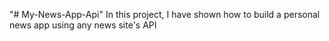 "# My-News-App-Api" 
In this project, 
I have shown how to build a personal news app using any news site's API
